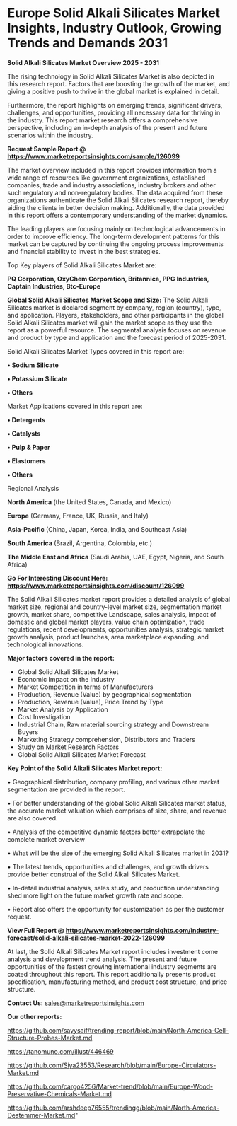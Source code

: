 # Europe Solid Alkali Silicates Market Insights, Industry Outlook, Growing Trends and Demands 2031

<Strong> Solid Alkali Silicates Market Overview 2025 - 2031</strong>

The rising technology in Solid Alkali Silicates Market is also depicted in this research report. Factors that are boosting the growth of the market, and giving a positive push to thrive in the global market is explained in detail.

Furthermore, the report highlights on emerging trends, significant drivers, challenges, and opportunities, providing all necessary data for thriving in the industry. This report market research offers a comprehensive perspective, including an in-depth analysis of the present and future scenarios within the industry.

<strong>Request Sample Report @ <a href=https://www.marketreportsinsights.com/sample/126099>https://www.marketreportsinsights.com/sample/126099</a></strong>

The market overview included in this report provides information from a wide range of resources like government organizations, established companies, trade and industry associations, industry brokers and other such regulatory and non-regulatory bodies. The data acquired from these organizations authenticate the Solid Alkali Silicates research report, thereby aiding the clients in better decision making. Additionally, the data provided in this report offers a contemporary understanding of the market dynamics.

The leading players are focusing mainly on technological advancements in order to improve efficiency. The long-term development patterns for this market can be captured by continuing the ongoing process improvements and financial stability to invest in the best strategies.

Top Key players of Solid Alkali Silicates Market are:

<strong>PQ Corporation, OxyChem Corporation, Britannica, PPG Industries, Captain Industries, Btc-Europe</strong>

<strong><b>Global Solid Alkali Silicates Market Scope and Size:</b></strong>
The Solid Alkali Silicates market is declared segment by company, region (country), type, and application. Players, stakeholders, and other participants in the global Solid Alkali Silicates market will gain the market scope as they use the report as a powerful resource. The segmental analysis focuses on revenue and product by type and application and the forecast period of 2025-2031.

Solid Alkali Silicates Market Types covered in this report are:

<strong>• Sodium Silicate

• Potassium Silicate

• Others</strong>

Market Applications covered in this report are:

<strong>• Detergents

• Catalysts

• Pulp & Paper

• Elastomers

• Others</strong> 

Regional Analysis

<strong>North America</strong> (the United States, Canada, and Mexico)

<strong>Europe</strong> (Germany, France, UK, Russia, and Italy)

<strong>Asia-Pacific</strong> (China, Japan, Korea, India, and Southeast Asia)

<strong>South America</strong> (Brazil, Argentina, Colombia, etc.)

<strong>The Middle East and Africa</strong> (Saudi Arabia, UAE, Egypt, Nigeria, and South Africa)

<strong>Go For Interesting Discount Here: <a href=https://www.marketreportsinsights.com/discount/126099>https://www.marketreportsinsights.com/discount/126099</a></strong>

The Solid Alkali Silicates market report provides a detailed analysis of global market size, regional and country-level market size, segmentation market growth, market share, competitive Landscape, sales analysis, impact of domestic and global market players, value chain optimization, trade regulations, recent developments, opportunities analysis, strategic market growth analysis, product launches, area marketplace expanding, and technological innovations.

<strong><b>Major factors covered in the report:</b></strong>
<ul>
  <li>Global Solid Alkali Silicates Market </li>
  <li>Economic Impact on the Industry</li>
  <li>Market Competition in terms of Manufacturers</li>
  <li>Production, Revenue (Value) by geographical segmentation</li>
  <li>Production, Revenue (Value), Price Trend by Type</li>
  <li>Market Analysis by Application</li>
  <li>Cost Investigation</li>
  <li>Industrial Chain, Raw material sourcing strategy and Downstream Buyers</li>
  <li>Marketing Strategy comprehension, Distributors and Traders</li>
  <li>Study on Market Research Factors</li>
  <li>Global Solid Alkali Silicates Market Forecast</li>
</ul>

<strong><b>Key Point of the Solid Alkali Silicates Market report:</b></strong>

• Geographical distribution, company profiling, and various other market segmentation are provided in the report.

• For better understanding of the global Solid Alkali Silicates market status, the accurate market valuation which comprises of size, share, and revenue are also covered.

• Analysis of the competitive dynamic factors better extrapolate the complete market overview

• What will be the size of the emerging Solid Alkali Silicates market in 2031?

• The latest trends, opportunities and challenges, and growth drivers provide better construal of the Solid Alkali Silicates Market.

• In-detail industrial analysis, sales study, and production understanding shed more light on the future market growth rate and scope.

• Report also offers the opportunity for customization as per the customer request.

<strong><b>View Full Report @ <a href=https://www.marketreportsinsights.com/industry-forecast/solid-alkali-silicates-market-2022-126099>https://www.marketreportsinsights.com/industry-forecast/solid-alkali-silicates-market-2022-126099</a></b></strong>


At last, the Solid Alkali Silicates Market report includes investment come analysis and development trend analysis. The present and future opportunities of the fastest growing international industry segments are coated throughout this report. This report additionally presents product specification, manufacturing method, and product cost structure, and price structure.

<strong>Contact Us:</strong>
sales@marketreportsinsights.com

<strong>Our other reports:</strong>

<a href=https://github.com/sayysaif/trending-report/blob/main/North-America-Cell-Structure-Probes-Market.md>https://github.com/sayysaif/trending-report/blob/main/North-America-Cell-Structure-Probes-Market.md</a>

<a href=https://tanomuno.com/illust/446469>https://tanomuno.com/illust/446469</a>

<a href=https://github.com/Siya23553/Research/blob/main/Europe-Circulators-Market.md>https://github.com/Siya23553/Research/blob/main/Europe-Circulators-Market.md</a>

<a href=https://github.com/cargo4256/Market-trend/blob/main/Europe-Wood-Preservative-Chemicals-Market.md>https://github.com/cargo4256/Market-trend/blob/main/Europe-Wood-Preservative-Chemicals-Market.md</a>

<a href=https://github.com/arshdeep76555/trendingg/blob/main/North-America-Destemmer-Market.md>https://github.com/arshdeep76555/trendingg/blob/main/North-America-Destemmer-Market.md</a>"
